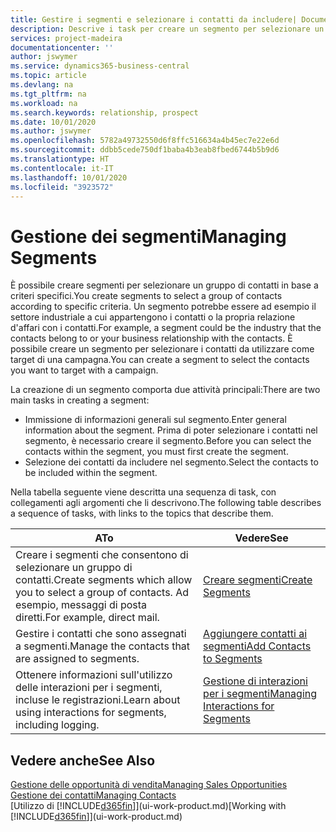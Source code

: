 ```yaml
---
title: Gestire i segmenti e selezionare i contatti da includere| Documenti Microsoft
description: Descrive i task per creare un segmento per selezionare un gruppo di contatti in base a criteri specifici, ad esempio, contatti in un settore specifico a cui si desidera rivolgersi.
services: project-madeira
documentationcenter: ''
author: jswymer
ms.service: dynamics365-business-central
ms.topic: article
ms.devlang: na
ms.tgt_pltfrm: na
ms.workload: na
ms.search.keywords: relationship, prospect
ms.date: 10/01/2020
ms.author: jswymer
ms.openlocfilehash: 5782a49732550d6f8ffc516634a4b45ec7e22e6d
ms.sourcegitcommit: ddbb5cede750df1baba4b3eab8fbed6744b5b9d6
ms.translationtype: HT
ms.contentlocale: it-IT
ms.lasthandoff: 10/01/2020
ms.locfileid: "3923572"
---
```

# <a name="managing-segments"></a><span data-ttu-id="73e5b-103">Gestione dei segmenti</span><span class="sxs-lookup"><span data-stu-id="73e5b-103">Managing Segments</span></span>
<span data-ttu-id="73e5b-104">È possibile creare segmenti per selezionare un gruppo di contatti in base a criteri specifici.</span><span class="sxs-lookup"><span data-stu-id="73e5b-104">You create segments to select a group of contacts according to specific criteria.</span></span> <span data-ttu-id="73e5b-105">Un segmento potrebbe essere ad esempio il settore industriale a cui appartengono i contatti o la propria relazione d'affari con i contatti.</span><span class="sxs-lookup"><span data-stu-id="73e5b-105">For example, a segment could be the industry that the contacts belong to or your business relationship with the contacts.</span></span> <span data-ttu-id="73e5b-106">È possibile creare un segmento per selezionare i contatti da utilizzare come target di una campagna.</span><span class="sxs-lookup"><span data-stu-id="73e5b-106">You can create a segment to select the contacts you want to target with a campaign.</span></span>

<span data-ttu-id="73e5b-107">La creazione di un segmento comporta due attività principali:</span><span class="sxs-lookup"><span data-stu-id="73e5b-107">There are two main tasks in creating a segment:</span></span>

* <span data-ttu-id="73e5b-108">Immissione di informazioni generali sul segmento.</span><span class="sxs-lookup"><span data-stu-id="73e5b-108">Enter general information about the segment.</span></span> <span data-ttu-id="73e5b-109">Prima di poter selezionare i contatti nel segmento, è necessario creare il segmento.</span><span class="sxs-lookup"><span data-stu-id="73e5b-109">Before you can select the contacts within the segment, you must first create the segment.</span></span>
* <span data-ttu-id="73e5b-110">Selezione dei contatti da includere nel segmento.</span><span class="sxs-lookup"><span data-stu-id="73e5b-110">Select the contacts to be included within the segment.</span></span>

<span data-ttu-id="73e5b-111">Nella tabella seguente viene descritta una sequenza di task, con collegamenti agli argomenti che li descrivono.</span><span class="sxs-lookup"><span data-stu-id="73e5b-111">The following table describes a sequence of tasks, with links to the topics that describe them.</span></span>

| <span data-ttu-id="73e5b-112">A</span><span class="sxs-lookup"><span data-stu-id="73e5b-112">To</span></span> | <span data-ttu-id="73e5b-113">Vedere</span><span class="sxs-lookup"><span data-stu-id="73e5b-113">See</span></span> |
| --- | --- |
| <span data-ttu-id="73e5b-114">Creare i segmenti che consentono di selezionare un gruppo di contatti.</span><span class="sxs-lookup"><span data-stu-id="73e5b-114">Create segments which allow you to select a group of contacts.</span></span> <span data-ttu-id="73e5b-115">Ad esempio, messaggi di posta diretti.</span><span class="sxs-lookup"><span data-stu-id="73e5b-115">For example, direct mail.</span></span> |[<span data-ttu-id="73e5b-116">Creare segmenti</span><span class="sxs-lookup"><span data-stu-id="73e5b-116">Create Segments</span></span>](marketing-how-create-segment.md) |
| <span data-ttu-id="73e5b-117">Gestire i contatti che sono assegnati a segmenti.</span><span class="sxs-lookup"><span data-stu-id="73e5b-117">Manage the contacts that are assigned to segments.</span></span> |[<span data-ttu-id="73e5b-118">Aggiungere contatti ai segmenti</span><span class="sxs-lookup"><span data-stu-id="73e5b-118">Add Contacts to Segments</span></span>](marketing-add-contact-segment.md) |
| <span data-ttu-id="73e5b-119">Ottenere informazioni sull'utilizzo delle interazioni per i segmenti, incluse le registrazioni.</span><span class="sxs-lookup"><span data-stu-id="73e5b-119">Learn about using interactions for segments, including logging.</span></span> |[<span data-ttu-id="73e5b-120">Gestione di interazioni per i segmenti</span><span class="sxs-lookup"><span data-stu-id="73e5b-120">Managing Interactions for Segments</span></span>](marketing-interaction-segments.md) |

## <a name="see-also"></a><span data-ttu-id="73e5b-121">Vedere anche</span><span class="sxs-lookup"><span data-stu-id="73e5b-121">See Also</span></span>
[<span data-ttu-id="73e5b-122">Gestione delle opportunità di vendita</span><span class="sxs-lookup"><span data-stu-id="73e5b-122">Managing Sales Opportunities</span></span>](marketing-manage-sales-opportunities.md)  
[<span data-ttu-id="73e5b-123">Gestione dei contatti</span><span class="sxs-lookup"><span data-stu-id="73e5b-123">Managing Contacts</span></span>](marketing-contacts.md)  
<span data-ttu-id="73e5b-124">[Utilizzo di [!INCLUDE[d365fin](includes/d365fin_md.md)]](ui-work-product.md)</span><span class="sxs-lookup"><span data-stu-id="73e5b-124">[Working with [!INCLUDE[d365fin](includes/d365fin_md.md)]](ui-work-product.md)</span></span>
